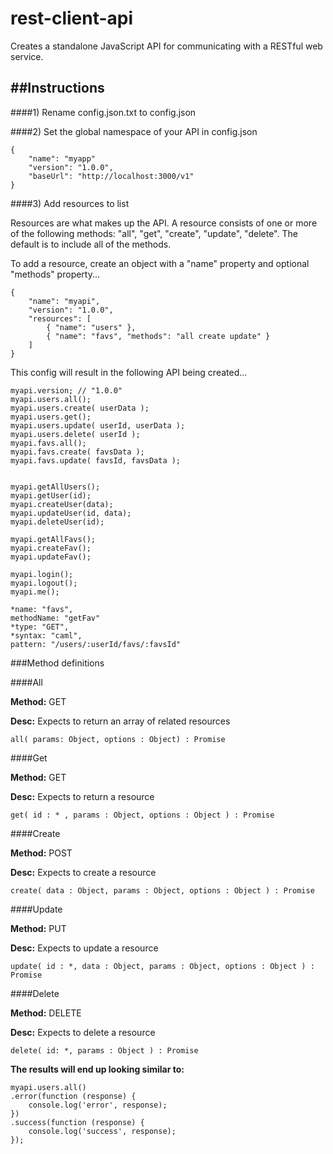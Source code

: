 rest-client-api
===============

Creates a standalone JavaScript API for communicating with a RESTful web service.

##Instructions
---

####1) Rename config.json.txt to config.json

####2) Set the global namespace of your API in config.json

	{
		"name": "myapp"
        "version": "1.0.0",
        "baseUrl": "http://localhost:3000/v1"
	}

####3) Add resources to list

Resources are what makes up the API. A resource consists of one or more of the following methods: "all", "get", "create", "update", "delete". The default is to include all of the methods.

To add a resource, create an object with a "name" property and optional "methods" property...

    {
        "name": "myapi",
        "version": "1.0.0",
        "resources": [
            { "name": "users" },
            { "name": "favs", "methods": "all create update" }
        ]
    }

This config will result in the following API being created... 

	myapi.version; // "1.0.0"	
	myapi.users.all();
	myapi.users.create( userData );
	myapi.users.get();
	myapi.users.update( userId, userData );
	myapi.users.delete( userId );
	myapi.favs.all();
	myapi.favs.create( favsData );
	myapi.favs.update( favsId, favsData );
	
	
	myapi.getAllUsers();
	myapi.getUser(id);
	myapi.createUser(data);
	myapi.updateUser(id, data);
	myapi.deleteUser(id);
	
	myapi.getAllFavs();
	myapi.createFav();
	myapi.updateFav();
	
	myapi.login();
	myapi.logout();
	myapi.me();
	
	*name: "favs",
	methodName: "getFav"
	*type: "GET",
	*syntax: "caml",
	pattern: "/users/:userId/favs/:favsId"	
	

	
###Method definitions

####All

**Method:** GET 

**Desc:** Expects to return an array of related resources

	all( params: Object, options : Object) : Promise

####Get

**Method:** GET 

**Desc:** Expects to return a resource 

	get( id : * , params : Object, options : Object ) : Promise 
	
####Create

**Method:** POST 

**Desc:** Expects to create a resource

	create( data : Object, params : Object, options : Object ) : Promise
	
####Update

**Method:** PUT 

**Desc:** Expects to update a resource

	update( id : *, data : Object, params : Object, options : Object ) : Promise

####Delete

**Method:** DELETE 

**Desc:** Expects to delete a resource

	delete( id: *, params : Object ) : Promise



		
**The results will end up looking similar to:** 

	myapi.users.all()
	.error(function (response) {
		console.log('error', response);
	})
	.success(function (response) {
		console.log('success', response);
	});	
